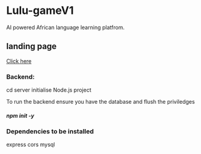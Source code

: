 # Lulu-gameV1
AI powered African language learning platfrom.

## landing page

[Click here](https://lulugame.vercel.app/)


### Backend:
cd server
initialise Node.js project 

To run the backend ensure you have the database and flush the priviledges

##### npm init -y

### Dependencies to be installed
express
cors
mysql


